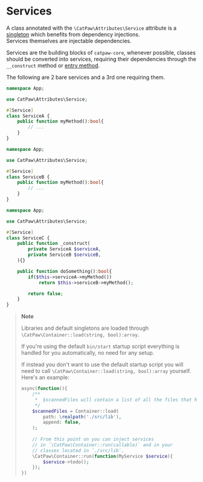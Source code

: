 # Services


A class annotated with the `\CatPaw\Attributes\Service` attribute is a [singleton](https://en.wikipedia.org/wiki/Singleton_pattern) which benefits from dependency injections.<br/>
Services themselves are injectable dependencies.


Services are the building blocks of `catpaw-core`, whenever possible, classes should be converted into services, requiring their dependencies through the `__construct` method or [entry method](https://github.com/tncrazvan/catpaw-core/blob/main/docs/5.entry.md).


The following are 2 bare services and a 3rd one requiring them.

```php
namespace App;

use CatPaw\Attributes\Service;

#[Service]
class ServiceA {
    public function myMethod():bool{
        // ...
    }
}
```

```php
namespace App;

use CatPaw\Attributes\Service;

#[Service]
class ServiceB {
    public function myMethod():bool{
        // ...
    }
}
```

```php
namespace App;

use CatPaw\Attributes\Service;

#[Service]
class ServiceC {
    public function _construct(
        private ServiceA $serviceA,
        private ServiceB $serviceB,
    ){}

    public function doSomething():bool{
        if($this->serviceA->myMethod())
            return $this->serviceB->myMethod();

        return false;
    }
}
```

> **Note**
>
>Libraries and default singletons are loaded through `\CatPaw\Container::load(string, bool):array`.
>
> If you're using the default `bin/start` startup script everything is handled for you automatically, no need for any setup.
> 
> If instead you don't want to use the default startup script you will need to call `\CatPaw\Container::load(string, bool):array` yourself.<br/>
> Here's an example:<br/>
> 
> ```php
> async(function(){
>     /**
>      *  $scannedFiles will contain a list of all the files that have been scanned.
>      */
>     $scannedFiles = Container::load(
>         path: \realpath('./src/lib'),
>         append: false,
>     );
>     
>     // From this point on you can inject services 
>     // in `\CatPaw\Container::run(callable)` and in your 
>     // classes located in `./src/lib`.
>     \CatPaw\Container::run(function(MyService $service){
>         $service->todo();
>     });
> })
> ```